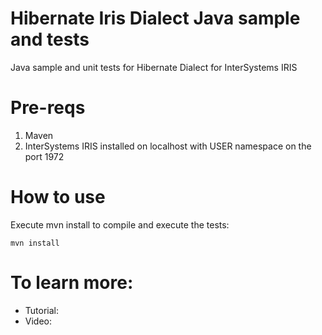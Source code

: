 # Hibernate Iris Dialect Java sample and tests
Java sample and unit tests for Hibernate Dialect for InterSystems IRIS

# Pre-reqs
1. Maven
2. InterSystems IRIS installed on localhost with USER namespace on the port 1972

# How to use
Execute mvn install to compile and execute the tests: 

```
mvn install
```


# To learn more: 
- Tutorial: 
- Video: 